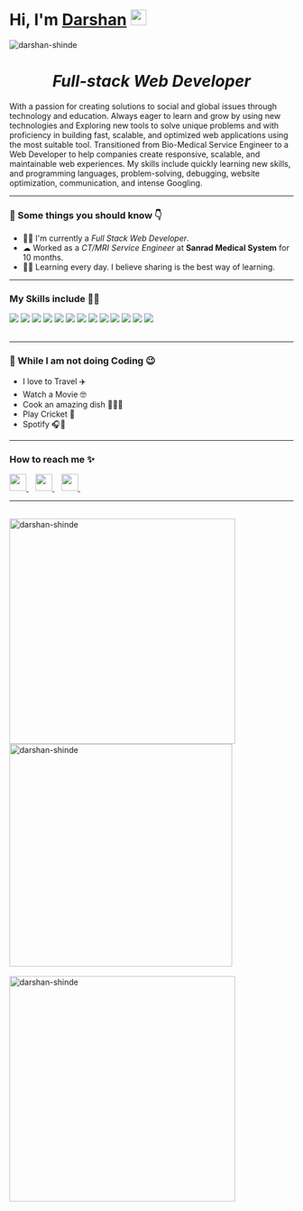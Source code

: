 

<h1><strong>Hi, I'm <a href="">Darshan</a></strong> <img src="https://raw.githubusercontent.com/syedareehaquasar/syedareehaquasar/master/gifs/Hi.gif" width="28px"></h1>

<div align="left"> 
    <img src="https://komarev.com/ghpvc/?username=darshan-shinde" alt="darshan-shinde"> 
</div>

<h1 align="center"><em>Full-stack Web Developer </em></h1>

<p>With a passion for creating solutions to social and global issues through technology and education. Always eager to learn and grow by using new technologies and Exploring new tools to solve unique problems and with proficiency in building fast, scalable, and optimized web applications using the most suitable tool.
Transitioned from Bio-Medical Service Engineer to a Web Developer to help companies create responsive, scalable, and maintainable web experiences. My skills include quickly learning new skills, and programming languages, problem-solving, debugging, website optimization, communication, and intense Googling.</p>

<hr>
<!-- <img align="right" src="https://media.giphy.com/media/8DTnuPhxv0m4w/giphy.gif" width="300px"> -->
<h3>🚀 Some things you should know 👇</h3>
<ul>
<li>👨‍💻 I'm currently a <em>Full Stack Web Developer</em>.</li>
<!-- <li>👨‍🔬 I'm working as a <em>Research Data Scientist</em> for <strong>US Department of Agriculture</strong>.</li> -->
<li>☁  Worked as a <em>CT/MRI Service Engineer</em> at <strong>Sanrad Medical System</strong> for 10 months.</li>
<li>👨‍🎓 Learning every day. I believe sharing is the best way of learning.</li>
</ul>
<hr>

<h3>My Skills include 👨‍💻</h3>
<div>
    <img src="https://img.shields.io/badge/github-%2314354C.svg?style=for-the-badge&logo=GitHub&logoColor=white" >
    <img src="https://img.shields.io/badge/javascript-%23316192.svg?style=for-the-badge&logo=javascript&logoColor=white">
    <img src="https://img.shields.io/badge/react-%23F7931E.svg?style=for-the-badge&logo=react&logoColor=white">
    <img src="https://img.shields.io/badge/express.js-%23150458.svg?style=for-the-badge&logo=express&logoColor=white">
    <img src="https://img.shields.io/badge/Node.js-%23013243.svg?style=for-the-badge&logo=Node.js&logoColor=white">
    <img src="https://img.shields.io/badge/mongodb-%23FF6F00.svg?style=for-the-badge&logo=Mongodb&logoColor=white">
    <img src="https://img.shields.io/badge/api-%23EE4C2C.svg?style=for-the-badge&logo=api&logoColor=white">
    <img src="https://img.shields.io/badge/AWS-%23FF9900.svg?style=for-the-badge&logo=amazon-aws&logoColor=white">
    <img src="https://img.shields.io/badge/git-%23F05033.svg?style=for-the-badge&logo=git&logoColor=white">
    <img src="https://img.shields.io/badge/html5-%23E34F26.svg?style=for-the-badge&logo=html5&logoColor=white">
    <img src="https://img.shields.io/badge/css3-%231572B6.svg?style=for-the-badge&logo=css3&logoColor=white">
    <img src="https://img.shields.io/badge/bootstrap-%23563D7C.svg?style=for-the-badge&logo=bootstrap&logoColor=white">
    <img src="https://img.shields.io/badge/npm-%23563D7C.svg?style=for-the-badge&logo=npm&logoColor=white">
</div>
<br>
<hr>

<!-- <img align="right" src="https://www.freepik.com/free-vector/flat-creativity-concept-illustration_14620625.htm#query=illustrations&position=0&from_view=search" width="300px" height="180px"> -->

<h3>🦄 While I am not doing Coding 😉</h3>
<ul>
    <li>I love to Travel ✈️</li>
    <li>Watch a Movie 🤓</li>
    <li>Cook an amazing dish 👨‍🍳😋</li>
    <li>Play Cricket 🏏</li>
    <li> Spotify 🎧💚</li>
</ul>
<hr>

<h3>How to reach me ✨</h3>
<div>
    <a href="https://www.linkedin.com/in/shinde-darshan/">
        <img src="https://img.icons8.com/fluency/48/000000/linkedin.png" width="30px">
    </a>&nbsp;&nbsp;
    <a href="mailto: shindedarshan502@gmail.com@gmail.com">
       <img src="https://img.icons8.com/fluency/48/000000/gmail-new.png" width="30px">
    </a>&nbsp;&nbsp;
    <a href="https://github.com/darshan-shinde/">
       <img src="https://img.icons8.com/glyph-neue/64/4a90e2/github.png" width="30px">
    </a>&nbsp;&nbsp;
</div>
<hr>
<br>
<div >
    <img align="left" src="https://github-readme-stats.vercel.app/api?username=darshan-shinde&count_private=true&show_icons=true&theme=algolia"  width="400px" alt="darshan-shinde">
    &nbsp;&nbsp;
    &nbsp;&nbsp;
    <img align="center" src="https://github-readme-stats.vercel.app/api/top-langs/?username=darshan-shinde&layout=compact&theme=algolia"  width="395px" alt="darshan-shinde"> &nbsp;&nbsp;&nbsp;&nbsp;
</div>
<br>
<div >
    <img align="center" src="https://github-readme-streak-stats.herokuapp.com/?user=darshan-shinde&layout=compact&theme=algolia" width="400px" alt="darshan-shinde" />
</div>

